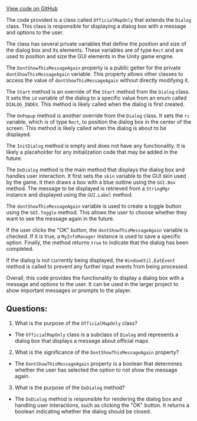 [View code on GitHub](https://github.com/TieHaxJan/Brick-Force/Assembly-CSharp\OfficialMapOnly.cs)

The code provided is a class called `OfficialMapOnly` that extends the `Dialog` class. This class is responsible for displaying a dialog box with a message and options to the user. 

The class has several private variables that define the position and size of the dialog box and its elements. These variables are of type `Rect` and are used to position and size the GUI elements in the Unity game engine.

The `DontShowThisMessageAgain` property is a public getter for the private `dontShowThisMessageAgain` variable. This property allows other classes to access the value of `dontShowThisMessageAgain` without directly modifying it.

The `Start` method is an override of the `Start` method from the `Dialog` class. It sets the `id` variable of the dialog to a specific value from an enum called `DIALOG_INDEX`. This method is likely called when the dialog is first created.

The `OnPopup` method is another override from the `Dialog` class. It sets the `rc` variable, which is of type `Rect`, to position the dialog box in the center of the screen. This method is likely called when the dialog is about to be displayed.

The `InitDialog` method is empty and does not have any functionality. It is likely a placeholder for any initialization code that may be added in the future.

The `DoDialog` method is the main method that displays the dialog box and handles user interaction. It first sets the `skin` variable to the GUI skin used by the game. It then draws a box with a blue outline using the `GUI.Box` method. The message to be displayed is retrieved from a `StringMgr` instance and displayed using the `GUI.Label` method. 

The `dontShowThisMessageAgain` variable is used to create a toggle button using the `GUI.Toggle` method. This allows the user to choose whether they want to see the message again in the future.

If the user clicks the "OK" button, the `dontShowThisMessageAgain` variable is checked. If it is true, a `MyInfoManager` instance is used to save a specific option. Finally, the method returns `true` to indicate that the dialog has been completed.

If the dialog is not currently being displayed, the `WindowUtil.EatEvent` method is called to prevent any further input events from being processed.

Overall, this code provides the functionality to display a dialog box with a message and options to the user. It can be used in the larger project to show important messages or prompts to the player.
## Questions: 
 1. What is the purpose of the `OfficialMapOnly` class?
- The `OfficialMapOnly` class is a subclass of `Dialog` and represents a dialog box that displays a message about official maps.

2. What is the significance of the `DontShowThisMessageAgain` property?
- The `DontShowThisMessageAgain` property is a boolean that determines whether the user has selected the option to not show the message again.

3. What is the purpose of the `DoDialog` method?
- The `DoDialog` method is responsible for rendering the dialog box and handling user interactions, such as clicking the "OK" button. It returns a boolean indicating whether the dialog should be closed.